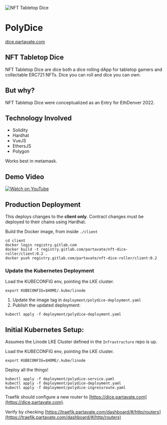 ![NFT Tabletop Dice](https://hackerlink.s3.amazonaws.com/static/files/PolyDice_Header_960x480.png)

# PolyDice

[dice.partavate.com](https://dice.partavate.com)

## NFT Tabletop Dice
NFT Tabletop Dice are dice both a dice rolling dApp for tabletop gamers and collectable ERC721 NFTs. Dice you can roll and dice you can own.

## But why?
NFT Tabletop Dice were conceptualized as an Entry for EthDenver 2022.

## Technology Involved
- Solidity
- Hardhat
- VueJS
- EthersJS
- Polygon

Works best in metamask.

## Demo Video

[![Watch on YouTube](https://img.youtube.com/vi/SUipc_FUhSE/0.jpg)](https://www.youtube.com/watch?v=SUipc_FUhSE)

## Production Deployment

This deploys changes to the **client only**. Contract changes must be deployed to their chains using Hardhat.

Build the Docker image, from inside `./client`

```
cd client
docker login registry.gitlab.com
docker build -t registry.gitlab.com/partavate/nft-dice-roller/client:0.2 .
docker push registry.gitlab.com/partavate/nft-dice-roller/client:0.2
```

### Update the Kubernetes Deployment

Load the KUBECONFIG env, pointing the LKE cluster.

```
export KUBECONFIG=$HOME/.kube/linode
```

1. Update the image tag in `deployment/polydice-deployment.yaml`
2. Publish the updated deployment:
 
```
kubectl apply -f deployment/polydice-deployment.yaml
```

## Initial Kubernetes Setup:

Assumes the Linode LKE Cluster defined in the `Infrastructure` repo is up.

Load the KUBECONFIG env, pointing the LKE cluster.

```
export KUBECONFIG=$HOME/.kube/linode
```

Deploy all the things!

```
kubectl apply -f deployment/polydice-service.yaml
kubectl apply -f deployment/polydice-deployment.yaml
kubectl apply -f deployment/polydice-ingressroute.yaml
```

Traefik should configure a new router to [https://dice.partavate.com](https://dice.partavate.com).

Verify by checking [https://traefik.partavate.com/dashboard/#/http/routers](https://traefik.partavate.com/dashboard/#/http/routers)
